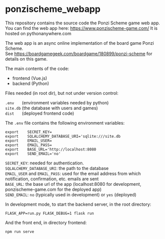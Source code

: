 # ponzischeme_webapp

This repository contains the source code the Ponzi Scheme game web app.<br>
You can find the web app here: https://www.ponzischeme-game.com/
It is hosted on pythonanywhere.com

The web app is an async online implementation of the board game Ponzi Scheme.<br>
See https://boardgamegeek.com/boardgame/180899/ponzi-scheme for details on this game.

The main contents of the code:
- frontend (Vue.js)
- backend (Python)


Files needed (in root dir), but not under version control:

`.env   ` (environment variables needed by python) <br>
`site.db` (the database with users and games) <br>
`dist   ` (deployed frontend code) <br>

The `.env` file contains the following environment variables:

```
export    SECRET_KEY=
export    SQLALCHEMY_DATABASE_URI='sqlite:///site.db
export    EMAIL_USER=
export    EMAIL_PASS=
export    BASE_URL='http://localhost:8080
export    SEND_EMAIL='no'
```

`SECRET_KEY`:  needed for authentication. <br>
`SQLALCHEMY_DATABASE_URI`: the path to the database<br>
`EMAIL_USER` and `EMAIL_PASS`: used for the email address from which notification, confirmation, etc. emails are sent<br>
`BASE_URL`: the base url of the app (localhost:8080 for development, ponzischeme-game.com for the deployed app)<br>
`SEND_EMAIL`: `no` (typically used in development) or `yes` (deployed) <br>

In development mode, to start the backend server, in the root directory:

`FLASK_APP=run.py FLASK_DEBUG=1 flask run`

And the front end, in directory frontend:

`npm run serve`
